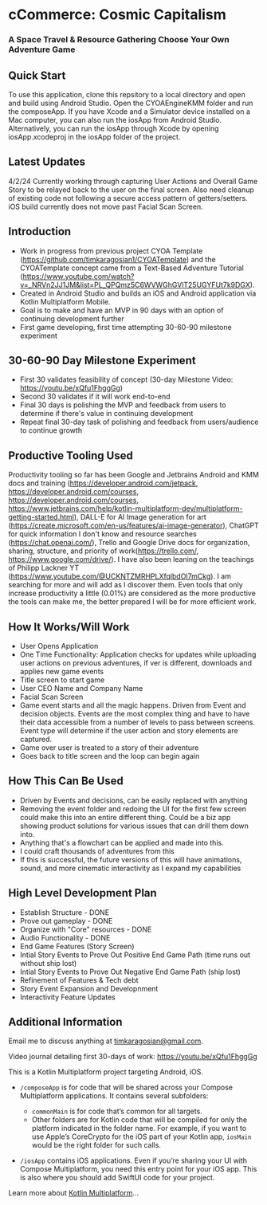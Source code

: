# cCommerce: Cosmic Capitalism
### A Space Travel & Resource Gathering Choose Your Own Adventure Game

## Quick Start
To use this application, clone this repsitory to a local directory and open and build using Android Studio. Open the CYOAEngineKMM folder and run the composeApp. If you have Xcode and a Simulator device installed on a Mac computer, you can also run the iosApp from Android Studio. Alternatively, you can run the iosApp through Xcode by opening iosApp.xcodeproj in the iosApp folder of the project.

## Latest Updates
4/2/24 Currently working through capturing User Actions and Overall Game Story to be relayed back to the user on the final screen. Also need cleanup of existing code not following a secure access pattern of getters/setters. iOS build currently does not move past Facial Scan Screen.

## Introduction
- Work in progress from previous project CYOA Template (https://github.com/timkaragosian1/CYOATemplate) and the CYOATemplate concept came from a Text-Based Adventure Tutorial (https://www.youtube.com/watch?v=_NRVn2JJ1JM&list=PL_QPQmz5C6WVWGhGVlT25UGYFUt7k9DGX).
- Created in Android Studio and builds an iOS and Android application via Kotlin Multiplatform Mobile.
- Goal is to make and have an MVP in 90 days with an option of continuing development further
- First game developing, first time attempting 30-60-90 milestone experiment

## 30-60-90 Day Milestone Experiment
- First 30 validates feasibility of concept (30-day Milestone Video: https://youtu.be/xQfu1FhggGg)
- Second 30 validates if it will work end-to-end
- Final 30 days is polishing the MVP and feedback from users to determine if there's value in continuing development
- Repeat final 30-day task of polishing and feedback from users/audience to continue growth

## Productive Tooling Used
Productivity tooling so far has been Google and Jetbrains Android and KMM docs and training (https://developer.android.com/jetpack, https://developer.android.com/courses, https://developer.android.com/courses, https://www.jetbrains.com/help/kotlin-multiplatform-dev/multiplatform-getting-started.html), DALL-E for AI Image generation for art (https://create.microsoft.com/en-us/features/ai-image-generator), ChatGPT for quick information I don't know and resource searches (https://chat.openai.com/), Trello and Google Drive docs for organization, sharing, structure, and priority of work(https://trello.com/, https://www.google.com/drive/). I have also been leaning on the teachings of Philipp Lackner YT (https://www.youtube.com/@UCKNTZMRHPLXfqlbdOI7mCkg).
I am searching for more and will add as I discover them. Even tools that only increase productivity a little (0.01%) are considered as the more productive the tools can make me, the better prepared I will be for more efficient work.

## How It Works/Will Work
- User Opens Application
- One Time Functionality: Application checks for updates while uploading user actions on previous adventures, if ver is different, downloads and applies new game events
- Title screen to start game
- User CEO Name and Company Name
- Facial Scan Screen
- Game event starts and all the magic happens. Driven from Event and decision objects. Events are the most complex thing and have to have their data accessible from a number of levels to pass between screens. Event type will determine if the user action and story elements are captured.
- Game over user is treated to a story of their adventure
- Goes back to title screen and the loop can begin again

## How This Can Be Used
- Driven by Events and decisions, can be easily replaced with anything
- Removing the event folder and redoing the UI for the first few screen could make this into an entire different thing. Could be a biz app showing product solutions for various issues that can drill them down into.
- Anything that's a flowchart can be applied and made into this.
- I could craft thousands of adventures from this
- If this is successful, the future versions of this will have animations, sound, and more cinematic interactivity as I expand my capabilities 

## High Level Development Plan
* Establish Structure - DONE
* Prove out gameplay - DONE
* Organize with "Core" resources - DONE
* Audio Functionality - DONE
* End Game Features (Story Screen)
* Intial Story Events to Prove Out Positive End Game Path (time runs out without ship lost)
* Intial Story Events to Prove Out Negative End Game Path (ship lost)
* Refinement of Features & Tech debt
* Story Event Expansion and Developnment
* Interactivity Feature Updates

## Additional Information
Email me to discuss anything at timkaragosian@gmail.com.

Video journal detailing first 30-days of work: https://youtu.be/xQfu1FhggGg

This is a Kotlin Multiplatform project targeting Android, iOS.

* `/composeApp` is for code that will be shared across your Compose Multiplatform applications.
  It contains several subfolders:
  - `commonMain` is for code that’s common for all targets.
  - Other folders are for Kotlin code that will be compiled for only the platform indicated in the folder name.
    For example, if you want to use Apple’s CoreCrypto for the iOS part of your Kotlin app,
    `iosMain` would be the right folder for such calls.

* `/iosApp` contains iOS applications. Even if you’re sharing your UI with Compose Multiplatform, 
  you need this entry point for your iOS app. This is also where you should add SwiftUI code for your project.


Learn more about [Kotlin Multiplatform](https://www.jetbrains.com/help/kotlin-multiplatform-dev/get-started.html)…
